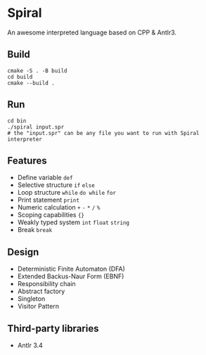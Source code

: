 # Spiral

An awesome interpreted language based on CPP & Antlr3.

## Build

```shell
cmake -S . -B build
cd build
cmake --build .
```

## Run

```shell
cd bin
./spiral input.spr
# the "input.spr" can be any file you want to run with Spiral interpreter
```

## Features

- Define variable `def`
- Selective structure `if` `else`
- Loop structure `while` `do while` `for`
- Print statement `print`
- Numeric calculation `+` `-` `*` `/` `%`
- Scoping capabilities `{}`
- Weakly typed system `int` `float` `string`
- Break `break`

## Design

- Deterministic Finite Automaton (DFA)
- Extended Backus-Naur Form (EBNF)
- Responsibility chain
- Abstract factory
- Singleton
- Visitor Pattern

## Third-party libraries

- Antlr 3.4
